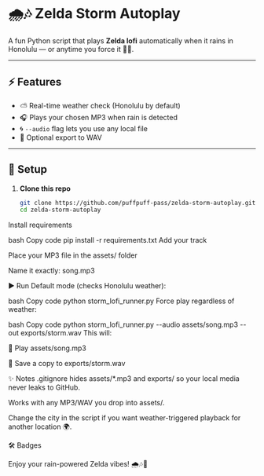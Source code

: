 # 🌧️🎶 Zelda Storm Autoplay  

A fun Python script that plays **Zelda lofi** automatically when it rains in Honolulu — or anytime you force it 🌿✨.  

---

## ⚡ Features
- ⛅ Real-time weather check (Honolulu by default)  
- 🎧 Plays your chosen MP3 when rain is detected  
- 🌀 `--audio` flag lets you use any local file  
- 💾 Optional export to WAV  

---

## 🚀 Setup

1. **Clone this repo**
   ```bash
   git clone https://github.com/puffpuff-pass/zelda-storm-autoplay.git
   cd zelda-storm-autoplay
Install requirements

bash
Copy code
pip install -r requirements.txt
Add your track

Place your MP3 file in the assets/ folder

Name it exactly: song.mp3

▶️ Run
Default mode (checks Honolulu weather):

bash
Copy code
python storm_lofi_runner.py
Force play regardless of weather:

bash
Copy code
python storm_lofi_runner.py --audio assets/song.mp3 --out exports/storm.wav
This will:

🎵 Play assets/song.mp3

💾 Save a copy to exports/storm.wav

✨ Notes
.gitignore hides assets/*.mp3 and exports/ so your local media never leaks to GitHub.

Works with any MP3/WAV you drop into assets/.

Change the city in the script if you want weather-triggered playback for another location 🌍.

🛠️ Badges



Enjoy your rain-powered Zelda vibes! 🌧🎶🌿
